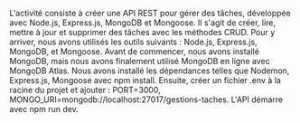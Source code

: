 L'activité consiste à créer une  API REST  pour gérer des tâches, développée avec Node.js, Express.js, MongoDB et Mongoose. 
Il s'agit de créer, lire, mettre à jour et supprimer  des tâches avec les méthodes CRUD.
Pour y arriver, nous avons utilisés les outils suivants : Node.js, Express.js, MongoDB, et Mongoose.
Avant de commencer, nous avons installé MongoDB, mais nous avons finalement utilisé MongoDB en ligne avec MongoDB Atlas.
Nous avons installé les dépendances telles que Nodemon, Express.js, Mongoose avec npm install.
Ensuite, créer  un fichier .env à la racine du projet et ajouter : PORT=3000, MONGO_URI=mongodb://localhost:27017/gestions-taches.
L'API démarre avec npm run dev.










